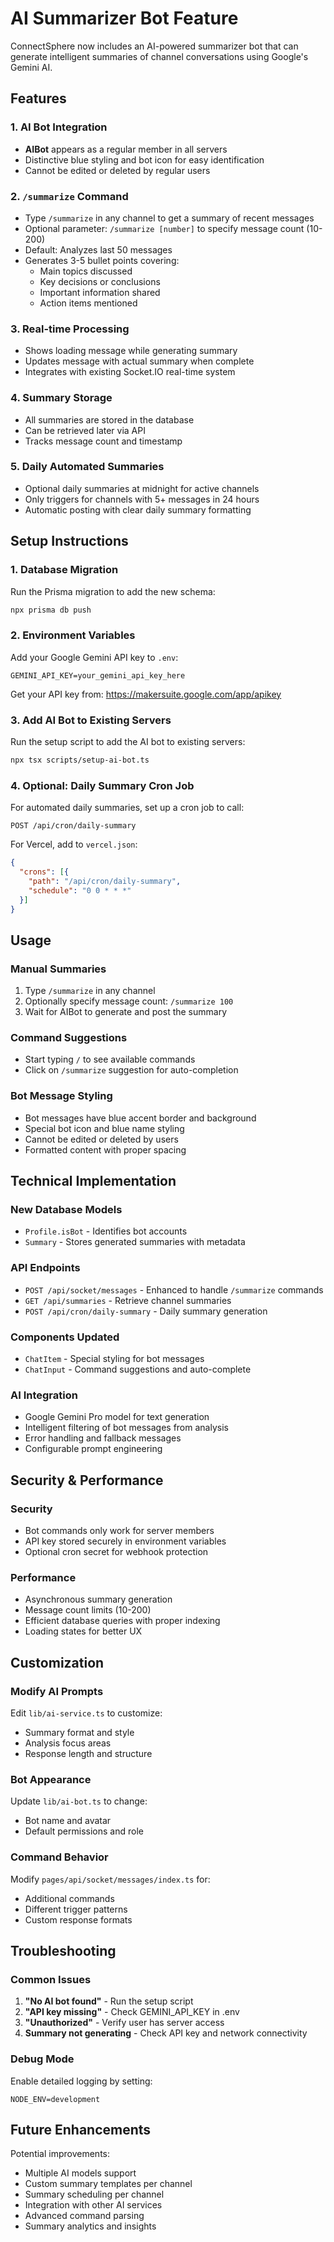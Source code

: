 # AI Summarizer Bot Feature

ConnectSphere now includes an AI-powered summarizer bot that can generate intelligent summaries of channel conversations using Google's Gemini AI.

## Features

### 1. AI Bot Integration
- **AIBot** appears as a regular member in all servers
- Distinctive blue styling and bot icon for easy identification
- Cannot be edited or deleted by regular users

### 2. `/summarize` Command
- Type `/summarize` in any channel to get a summary of recent messages
- Optional parameter: `/summarize [number]` to specify message count (10-200)
- Default: Analyzes last 50 messages
- Generates 3-5 bullet points covering:
  - Main topics discussed
  - Key decisions or conclusions
  - Important information shared
  - Action items mentioned

### 3. Real-time Processing
- Shows loading message while generating summary
- Updates message with actual summary when complete
- Integrates with existing Socket.IO real-time system

### 4. Summary Storage
- All summaries are stored in the database
- Can be retrieved later via API
- Tracks message count and timestamp

### 5. Daily Automated Summaries
- Optional daily summaries at midnight for active channels
- Only triggers for channels with 5+ messages in 24 hours
- Automatic posting with clear daily summary formatting

## Setup Instructions

### 1. Database Migration
Run the Prisma migration to add the new schema:
```bash
npx prisma db push
```

### 2. Environment Variables
Add your Google Gemini API key to `.env`:
```env
GEMINI_API_KEY=your_gemini_api_key_here
```

Get your API key from: https://makersuite.google.com/app/apikey

### 3. Add AI Bot to Existing Servers
Run the setup script to add the AI bot to existing servers:
```bash
npx tsx scripts/setup-ai-bot.ts
```

### 4. Optional: Daily Summary Cron Job
For automated daily summaries, set up a cron job to call:
```
POST /api/cron/daily-summary
```

For Vercel, add to `vercel.json`:
```json
{
  "crons": [{
    "path": "/api/cron/daily-summary",
    "schedule": "0 0 * * *"
  }]
}
```

## Usage

### Manual Summaries
1. Type `/summarize` in any channel
2. Optionally specify message count: `/summarize 100`
3. Wait for AIBot to generate and post the summary

### Command Suggestions
- Start typing `/` to see available commands
- Click on `/summarize` suggestion for auto-completion

### Bot Message Styling
- Bot messages have blue accent border and background
- Special bot icon and blue name styling
- Cannot be edited or deleted by users
- Formatted content with proper spacing

## Technical Implementation

### New Database Models
- `Profile.isBot` - Identifies bot accounts
- `Summary` - Stores generated summaries with metadata

### API Endpoints
- `POST /api/socket/messages` - Enhanced to handle `/summarize` commands
- `GET /api/summaries` - Retrieve channel summaries
- `POST /api/cron/daily-summary` - Daily summary generation

### Components Updated
- `ChatItem` - Special styling for bot messages
- `ChatInput` - Command suggestions and auto-complete

### AI Integration
- Google Gemini Pro model for text generation
- Intelligent filtering of bot messages from analysis
- Error handling and fallback messages
- Configurable prompt engineering

## Security & Performance

### Security
- Bot commands only work for server members
- API key stored securely in environment variables
- Optional cron secret for webhook protection

### Performance
- Asynchronous summary generation
- Message count limits (10-200)
- Efficient database queries with proper indexing
- Loading states for better UX

## Customization

### Modify AI Prompts
Edit `lib/ai-service.ts` to customize:
- Summary format and style
- Analysis focus areas
- Response length and structure

### Bot Appearance
Update `lib/ai-bot.ts` to change:
- Bot name and avatar
- Default permissions and role

### Command Behavior
Modify `pages/api/socket/messages/index.ts` for:
- Additional commands
- Different trigger patterns
- Custom response formats

## Troubleshooting

### Common Issues
1. **"No AI bot found"** - Run the setup script
2. **"API key missing"** - Check GEMINI_API_KEY in .env
3. **"Unauthorized"** - Verify user has server access
4. **Summary not generating** - Check API key and network connectivity

### Debug Mode
Enable detailed logging by setting:
```env
NODE_ENV=development
```

## Future Enhancements

Potential improvements:
- Multiple AI models support
- Custom summary templates per channel
- Summary scheduling per channel
- Integration with other AI services
- Advanced command parsing
- Summary analytics and insights